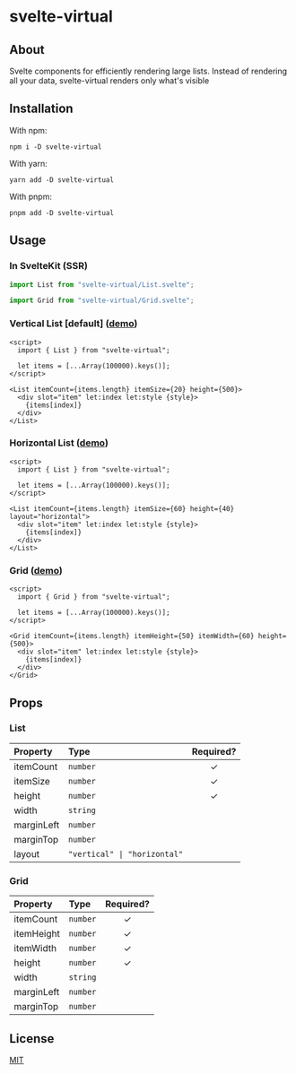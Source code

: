 # svelte-virtual

## About

Svelte components for efficiently rendering large lists. Instead of rendering all your data, svelte-virtual renders only what's visible

## Installation

With npm:

```
npm i -D svelte-virtual
```

With yarn:

```
yarn add -D svelte-virtual
```

With pnpm:

```
pnpm add -D svelte-virtual
```

## Usage

### In SvelteKit (SSR)

```js
import List from "svelte-virtual/List.svelte";

import Grid from "svelte-virtual/Grid.svelte";
```

### Vertical List [default] ([demo](https://svelte.dev/repl/70b159e914024f869180c28b8e7eb92d?version=3.49.0))

```svelte
<script>
  import { List } from "svelte-virtual";

  let items = [...Array(100000).keys()];
</script>

<List itemCount={items.length} itemSize={20} height={500}>
  <div slot="item" let:index let:style {style}>
    {items[index]}
  </div>
</List>
```

### Horizontal List ([demo](https://svelte.dev/repl/160a5bf2e2a8484c8ffd03b219f5eb27?version=3.49.0))

```svelte
<script>
  import { List } from "svelte-virtual";

  let items = [...Array(100000).keys()];
</script>

<List itemCount={items.length} itemSize={60} height={40} layout="horizontal">
  <div slot="item" let:index let:style {style}>
    {items[index]}
  </div>
</List>
```

### Grid ([demo](https://svelte.dev/repl/8e2b877da06c4532ae50482236abbcac?version=3.49.0))

```svelte
<script>
  import { Grid } from "svelte-virtual";

  let items = [...Array(100000).keys()];
</script>

<Grid itemCount={items.length} itemHeight={50} itemWidth={60} height={500}>
  <div slot="item" let:index let:style {style}>
    {items[index]}
  </div>
</Grid>
```

## Props

### List

| Property   | Type                         | Required? |
| :--------- | :--------------------------- | :-------: |
| itemCount  | `number`                     |     ✓     |
| itemSize   | `number`                     |     ✓     |
| height     | `number`                     |     ✓     |
| width      | `string`                     |           |
| marginLeft | `number`                     |           |
| marginTop  | `number`                     |           |
| layout     | `"vertical" \| "horizontal"` |           |

### Grid

| Property   | Type     | Required? |
| :--------- | :------- | :-------: |
| itemCount  | `number` |     ✓     |
| itemHeight | `number` |     ✓     |
| itemWidth  | `number` |     ✓     |
| height     | `number` |     ✓     |
| width      | `string` |           |
| marginLeft | `number` |           |
| marginTop  | `number` |           |

## License

[MIT](./LICENSE)
